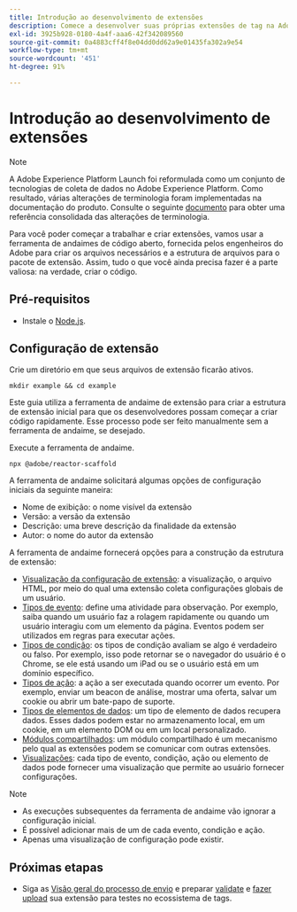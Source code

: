 ```yaml
---
title: Introdução ao desenvolvimento de extensões
description: Comece a desenvolver suas próprias extensões de tag na Adobe Experience Platform.
exl-id: 3925b928-0180-4a4f-aaa6-42f342089560
source-git-commit: 0a4883cff4f8e04dd0dd62a9e01435fa302a9e54
workflow-type: tm+mt
source-wordcount: '451'
ht-degree: 91%

---
```


# Introdução ao desenvolvimento de extensões

>[!NOTE]
>
>A Adobe Experience Platform Launch foi reformulada como um conjunto de tecnologias de coleta de dados no Adobe Experience Platform. Como resultado, várias alterações de terminologia foram implementadas na documentação do produto. Consulte o seguinte [documento](../term-updates.md) para obter uma referência consolidada das alterações de terminologia.

Para você poder começar a trabalhar e criar extensões, vamos usar a ferramenta de andaimes de código aberto, fornecida pelos engenheiros do Adobe para criar os arquivos necessários e a estrutura de arquivos para o pacote de extensão. Assim, tudo o que você ainda precisa fazer é a parte valiosa: na verdade, criar o código.

## Pré-requisitos

* Instale o [Node.js](https://nodejs.org/pt-br/download/).

## Configuração de extensão

Crie um diretório em que seus arquivos de extensão ficarão ativos.

```shell
mkdir example && cd example
```

Este guia utiliza a ferramenta de andaime de extensão para criar a estrutura de extensão inicial para que os desenvolvedores possam começar a criar código rapidamente. Esse processo pode ser feito manualmente sem a ferramenta de andaime, se desejado.

Execute a ferramenta de andaime.

```shell
npx @adobe/reactor-scaffold
```

A ferramenta de andaime solicitará algumas opções de configuração iniciais da seguinte maneira:

* Nome de exibição: o nome visível da extensão
* Versão: a versão da extensão
* Descrição: uma breve descrição da finalidade da extensão
* Autor: o nome do autor da extensão

A ferramenta de andaime fornecerá opções para a construção da estrutura de extensão:

* [Visualização da configuração de extensão](./configuration.md): a visualização, o arquivo HTML, por meio do qual uma extensão coleta configurações globais de um usuário.
* [Tipos de evento](./web/event-types.md): define uma atividade para observação. Por exemplo, saiba quando um usuário faz a rolagem rapidamente ou quando um usuário interagiu com um elemento da página. Eventos podem ser utilizados em regras para executar ações.
* [Tipos de condição](./web/condition-types.md): os tipos de condição avaliam se algo é verdadeiro ou falso.
Por exemplo, isso pode retornar se o navegador do usuário é o Chrome, se ele está usando um iPad ou se o usuário está em um domínio específico.
* [Tipos de ação](./web/action-types.md): a ação a ser executada quando ocorrer um evento. Por exemplo, enviar um beacon de análise, mostrar uma oferta, salvar um cookie ou abrir um bate-papo de suporte.
* [Tipos de elementos de dados](./web/data-element-types.md): um tipo de elemento de dados recupera dados. Esses dados podem estar no armazenamento local, em um cookie, em um elemento DOM ou em um local personalizado.
* [Módulos compartilhados](./web/shared.md): um módulo compartilhado é um mecanismo pelo qual as extensões podem se comunicar com outras extensões.
* [Visualizações](./web/views.md): cada tipo de evento, condição, ação ou elemento de dados pode fornecer uma visualização que permite ao usuário fornecer configurações.

>[!NOTE]
>
>* As execuções subsequentes da ferramenta de andaime vão ignorar a configuração inicial.
>* É possível adicionar mais de um de cada evento, condição e ação.
>* Apenas uma visualização de configuração pode existir.


## Próximas etapas

* Siga as [Visão geral do processo de envio](./submit/overview.md) e preparar [validate](./submit/upload-and-test.md#validate) e [fazer upload](./submit/upload-and-test.md#integration) sua extensão para testes no ecossistema de tags.
